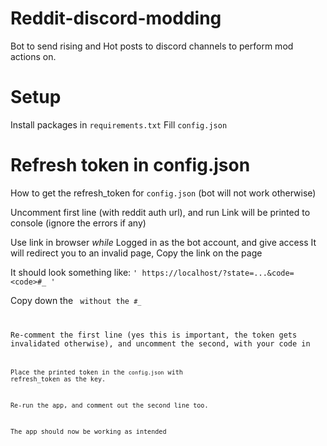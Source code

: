# Reddit-discord-modding

Bot to send rising and Hot posts to discord channels to perform mod actions on.

# Setup
Install packages in `requirements.txt`
Fill `config.json`

# Refresh token in config.json

How to get the refresh_token for `config.json` (bot will not work otherwise)

Uncomment first line (with reddit auth url), and run
Link will be printed to console (ignore the errors if any)

Use link in browser *while* Logged in as the bot account, and give access
It will redirect you to an invalid page, Copy the link on the page

It should look something like: `' https://localhost/?state=...&code=<code>#_ '`

Copy down the <code> without the `#_`

Re-comment the first line (yes this is important, the token gets invalidated otherwise), and uncomment the second, with your code in <code>

Place the printed token in the `config.json` with refresh_token as the key.

Re-run the app, and comment out the second line too.

The app should now be working as intended


